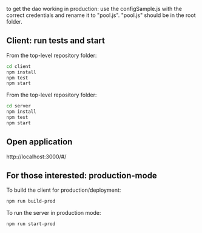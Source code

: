 to get the dao working in production: use the configSample.js with the correct credentials and rename it to "pool.js". "pool.js" should be in the root folder.

## Client: run tests and start

From the top-level repository folder:

```sh
cd client
npm install
npm test
npm start
```

From the top-level repository folder:

```sh
cd server
npm install
npm test
npm start
```

## Open application

http://localhost:3000/#/

## For those interested: production-mode

To build the client for production/deployment:

```sh
npm run build-prod
```

To run the server in production mode:

```sh
npm run start-prod
```
